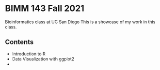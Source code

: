# BIMM 143 Fall 2021
Bioinformatics class at UC San Diego
This is a showcase of my work in this class.

## Contents 
- Introduction to R
- Data Visualization with ggplot2
- 
